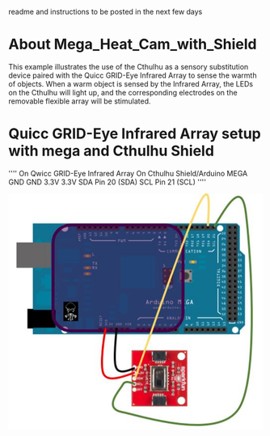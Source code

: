 readme and instructions to be posted in the next few days

# About Mega_Heat_Cam_with_Shield
This example illustrates the use of the Cthulhu as a sensory substitution device paired with the Quicc GRID-Eye Infrared Array to sense the warmth of objects. When a warm object is sensed by the Infrared Array, the LEDs on the Cthulhu will light up, and the corresponding electrodes on the removable flexible array will be stimulated.

# Quicc GRID-Eye Infrared Array setup with mega and Cthulhu Shield 
''''
On Qwicc GRID-Eye Infrared Array	On Cthulhu Shield/Arduino MEGA
GND	GND
3.3V	3.3V
SDA	Pin 20 (SDA)
SCL	Pin 21 (SCL)
''''


![Image of Cthulhu Shield](heatcammegasetup.JPG)
